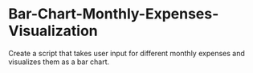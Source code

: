 # Bar-Chart-Monthly-Expenses-Visualization
Create a script that takes user input for different monthly expenses and visualizes them as a bar chart.
